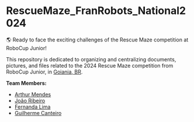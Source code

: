 # RescueMaze_FranRobots_National2024
🌎 Ready to face the exciting challenges of the Rescue Maze competition at RoboCup Junior! <br>

This repository is dedicated to organizing and centralizing documents, pictures, and files related to the 2024 Rescue Maze competition from RoboCup Junior, in [Goiania, BR](https://en.wikipedia.org/wiki/Eindhoven).

**Team Members:**
* [Arthur Mendes](https://www.instagram.com/arthurmlopezzz/) <br>
* [João Ribeiro](https://www.instagram.com/jaotavin/) <br>
* [Fernanda Lima](https://www.instagram.com/ferdilima_/) <br>
* [Guilherme Canteiro](https://www.instagram.com/guilhermebcanteiro/) <br>
